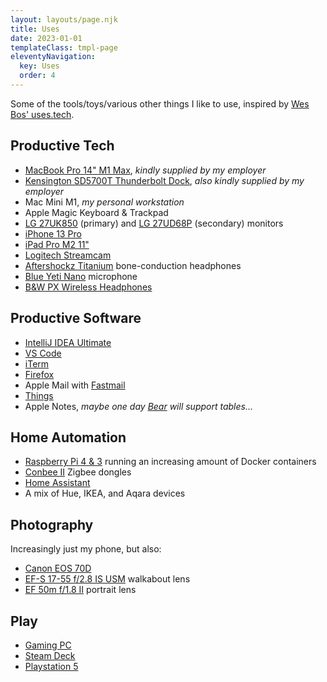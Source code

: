 ```yaml
---
layout: layouts/page.njk
title: Uses
date: 2023-01-01
templateClass: tmpl-page
eleventyNavigation:
  key: Uses
  order: 4
---
```


Some of the tools/toys/various other things I like to use, inspired by [Wes Bos' uses.tech](https://uses.tech/).

## Productive Tech

* [MacBook Pro 14" M1 Max](https://en.wikipedia.org/wiki/MacBook_Pro_(Apple_silicon)#Fifth_generation_(Thick_Unibody),_2021), _kindly supplied by my employer_
* [Kensington SD5700T Thunderbolt Dock](https://www.kensington.com/en-gb/p/products/connectivity/laptop-docks-usb-accessories/sd5700t-thunderbolt-4-dual-4k-docking-station-with-90w-power-delivery/), _also kindly supplied by my employer_
* Mac Mini M1, _my personal workstation_
* Apple Magic Keyboard & Trackpad
* [LG 27UK850](https://www.lg.com/uk/monitors/lg-27UK850) (primary) and [LG 27UD68P](https://www.lg.com/uk/monitors/lg-27UD68P) (secondary) monitors
* [iPhone 13 Pro](https://en.wikipedia.org/wiki/IPhone_13_Pro)
* [iPad Pro M2 11"](https://en.wikipedia.org/wiki/IPad_Pro_(6th_generation))
* [Logitech Streamcam](https://www.logitech.com/en-gb/products/webcams/streamcam.960-001281.html)
* [Aftershockz Titanium](https://shokz.com/blogs/news/titanium-discontinued-everything-you-need-to-know) bone-conduction headphones
* [Blue Yeti Nano](https://www.bluemic.com/en-gb/products/yeti-nano/) microphone
* [B&W PX Wireless Headphones](https://www.rtings.com/headphones/reviews/bowers-wilkins/px-wireless)

## Productive Software

* [IntelliJ IDEA Ultimate](https://www.jetbrains.com/idea/)
* [VS Code](https://code.visualstudio.com/)
* [iTerm](https://iterm2.com/)
* [Firefox](https://www.mozilla.org/en-GB/firefox/)
* Apple Mail with [Fastmail](https://www.fastmail.com/)
* [Things](https://culturedcode.com/things/)
* Apple Notes, _maybe one day [Bear](https://bear.app/) will support tables..._

## Home Automation

* [Raspberry Pi 4 & 3](https://en.wikipedia.org/wiki/Raspberry_Pi) running an increasing amount of Docker containers
* [Conbee II](https://www.phoscon.de/en/conbee2) Zigbee dongles
* [Home Assistant](https://www.home-assistant.io/)
* A mix of Hue, IKEA, and Aqara devices

## Photography

Increasingly just my phone, but also: 

* [Canon EOS 70D](https://www.canon.co.uk/for_home/product_finder/cameras/digital_slr/eos_70d/)
* [EF-S 17-55 f/2.8 IS USM](https://www.canon.co.uk/lenses/ef-s-17-55mm-f-2-8-is-usm-lens/) walkabout lens
* [EF 50m f/1.8 II](https://www.canon.co.uk/for_home/product_finder/cameras/ef_lenses/standard_and_medium_telephoto/ef_50mm_f1.8_ii/) portrait lens

## Play

* [Gaming PC](https://uk.pcpartpicker.com/user/mostly-harmless/saved/#view=NZd4sY)
* [Steam Deck](https://www.steamdeck.com/en/)
* [Playstation 5](https://www.playstation.com/en-gb/ps5/)
